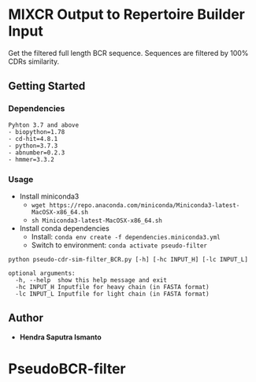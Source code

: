 # MIXCR Output to Repertoire Builder Input

Get the filtered full length BCR sequence.
Sequences are filtered by 100% CDRs similarity.

## Getting Started

### Dependencies

```
Pyhton 3.7 and above
- biopython=1.78
- cd-hit=4.8.1
- python=3.7.3
- abnumber=0.2.3
- hmmer=3.3.2
```

### Usage

* Install miniconda3
    * `wget https://repo.anaconda.com/miniconda/Miniconda3-latest-MacOSX-x86_64.sh`
    * `sh Miniconda3-latest-MacOSX-x86_64.sh`
* Install conda dependencies
    * Install: `conda env create -f dependencies.miniconda3.yml`
    * Switch to environment: `conda activate pseudo-filter`

```
python pseudo-cdr-sim-filter_BCR.py [-h] [-hc INPUT_H] [-lc INPUT_L]

optional arguments:
  -h, --help  show this help message and exit
  -hc INPUT_H Inputfile for heavy chain (in FASTA format)
  -lc INPUT_L Inputfile for light chain (in FASTA format)
  ```
  
  ## Author
  
  * **Hendra Saputra Ismanto** 
# PseudoBCR-filter
